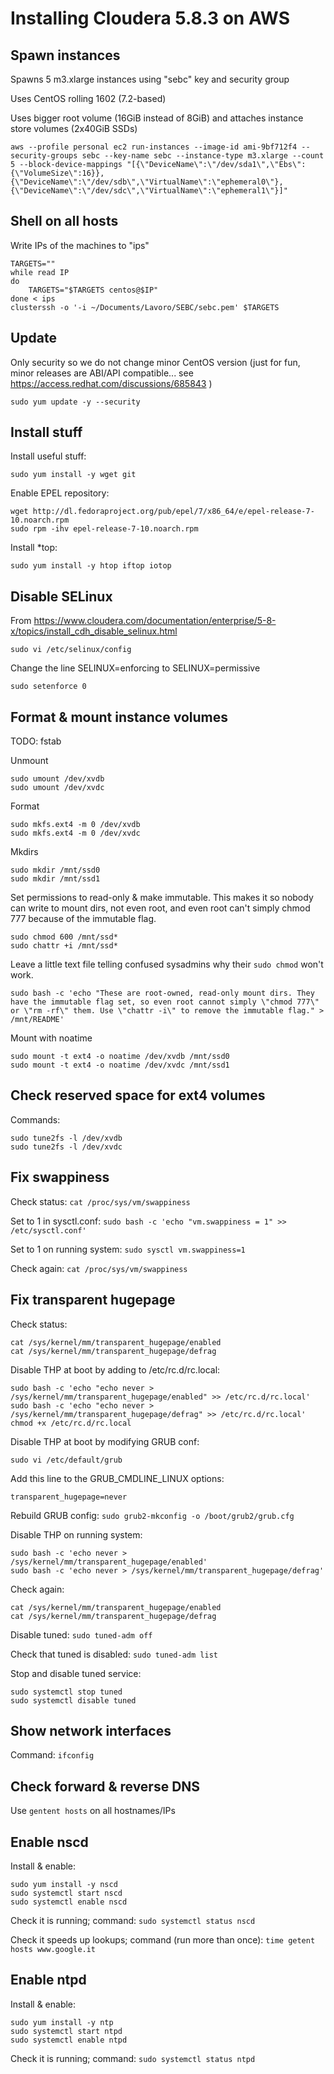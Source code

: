 # Installing Cloudera 5.8.3 on AWS 

## Spawn instances
 
Spawns 5 m3.xlarge instances using "sebc" key and security group 

Uses CentOS rolling 1602 (7.2-based)

Uses bigger root volume (16GiB instead of 8GiB) and attaches instance store volumes (2x40GiB SSDs)

```
aws --profile personal ec2 run-instances --image-id ami-9bf712f4 --security-groups sebc --key-name sebc --instance-type m3.xlarge --count 5 --block-device-mappings "[{\"DeviceName\":\"/dev/sda1\",\"Ebs\":{\"VolumeSize\":16}},{\"DeviceName\":\"/dev/sdb\",\"VirtualName\":\"ephemeral0\"},{\"DeviceName\":\"/dev/sdc\",\"VirtualName\":\"ephemeral1\"}]"
```

## Shell on all hosts

Write IPs of the machines to "ips"

```
TARGETS=""
while read IP
do
    TARGETS="$TARGETS centos@$IP"
done < ips
clusterssh -o '-i ~/Documents/Lavoro/SEBC/sebc.pem' $TARGETS
```

## Update

Only security so we do not change minor CentOS version (just for fun, minor releases are ABI/API compatible... see https://access.redhat.com/discussions/685843 )

```
sudo yum update -y --security
```

## Install stuff

Install useful stuff:
```
sudo yum install -y wget git
```

Enable EPEL repository:
```
wget http://dl.fedoraproject.org/pub/epel/7/x86_64/e/epel-release-7-10.noarch.rpm
sudo rpm -ihv epel-release-7-10.noarch.rpm
```

Install *top:
```
sudo yum install -y htop iftop iotop
```

## Disable SELinux

From https://www.cloudera.com/documentation/enterprise/5-8-x/topics/install_cdh_disable_selinux.html

```
sudo vi /etc/selinux/config 
```

Change the line SELINUX=enforcing to SELINUX=permissive

```
sudo setenforce 0
```

## Format & mount instance volumes

TODO: fstab

Unmount

```
sudo umount /dev/xvdb
sudo umount /dev/xvdc
```

Format

```
sudo mkfs.ext4 -m 0 /dev/xvdb
sudo mkfs.ext4 -m 0 /dev/xvdc
```

Mkdirs

```
sudo mkdir /mnt/ssd0
sudo mkdir /mnt/ssd1
```

Set permissions to read-only & make immutable. This makes it so nobody can write to mount dirs, not even root, and even root can't simply chmod 777 because of the immutable flag.

```
sudo chmod 600 /mnt/ssd*
sudo chattr +i /mnt/ssd*
```

Leave a little text file telling confused sysadmins why their `sudo chmod` won't work.
```
sudo bash -c 'echo "These are root-owned, read-only mount dirs. They have the immutable flag set, so even root cannot simply \"chmod 777\" or \"rm -rf\" them. Use \"chattr -i\" to remove the immutable flag." > /mnt/README'
```


Mount with noatime

```
sudo mount -t ext4 -o noatime /dev/xvdb /mnt/ssd0
sudo mount -t ext4 -o noatime /dev/xvdc /mnt/ssd1
```

## Check reserved space for ext4 volumes

Commands:
```
sudo tune2fs -l /dev/xvdb
sudo tune2fs -l /dev/xvdc
```

## Fix swappiness

Check status: `cat /proc/sys/vm/swappiness`

Set to 1 in sysctl.conf: `sudo bash -c 'echo "vm.swappiness = 1" >> /etc/sysctl.conf'` 

Set to 1 on running system: `sudo sysctl vm.swappiness=1`

Check again: `cat /proc/sys/vm/swappiness`

## Fix transparent hugepage

Check status:
```
cat /sys/kernel/mm/transparent_hugepage/enabled
cat /sys/kernel/mm/transparent_hugepage/defrag
```

Disable THP at boot by adding to /etc/rc.d/rc.local:
```
sudo bash -c 'echo "echo never > /sys/kernel/mm/transparent_hugepage/enabled" >> /etc/rc.d/rc.local'
sudo bash -c 'echo "echo never > /sys/kernel/mm/transparent_hugepage/defrag" >> /etc/rc.d/rc.local'
chmod +x /etc/rc.d/rc.local
```

Disable THP at boot by modifying GRUB conf:
```
sudo vi /etc/default/grub
```

Add this line to the GRUB_CMDLINE_LINUX options:
```
transparent_hugepage=never
```

Rebuild GRUB config: `sudo grub2-mkconfig -o /boot/grub2/grub.cfg`

Disable THP on running system:
```
sudo bash -c 'echo never > /sys/kernel/mm/transparent_hugepage/enabled'
sudo bash -c 'echo never > /sys/kernel/mm/transparent_hugepage/defrag'
```

Check again:
```
cat /sys/kernel/mm/transparent_hugepage/enabled
cat /sys/kernel/mm/transparent_hugepage/defrag
```

Disable tuned: `sudo tuned-adm off`

Check that tuned is disabled: `sudo tuned-adm list`
 
Stop and disable tuned service:
```
sudo systemctl stop tuned
sudo systemctl disable tuned
```

## Show network interfaces

Command: `ifconfig`

## Check forward & reverse DNS

Use `gentent hosts` on all hostnames/IPs

## Enable nscd

Install & enable:
```
sudo yum install -y nscd
sudo systemctl start nscd
sudo systemctl enable nscd
```

Check it is running; command: `sudo systemctl status nscd`

Check it speeds up lookups; command (run more than once): `time getent hosts www.google.it`

## Enable ntpd

Install & enable:
```
sudo yum install -y ntp
sudo systemctl start ntpd
sudo systemctl enable ntpd
```

Check it is running; command: `sudo systemctl status ntpd`